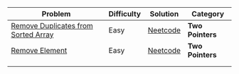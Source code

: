 
| Problem                                                                                                               | Difficulty | Solution                                                | Category         |
| --------------------------------------------------------------------------------------------------------------------- | ---------- | ------------------------------------------------------- | ---------------- |
| [Remove Duplicates from Sorted Array](https://leetcode.com/problems/remove-duplicates-from-sorted-array/description/) | Easy       | [Neetcode](https://www.youtube.com/watch?v=DEJAZBq0FDA) | **Two Pointers** |
| [Remove Element](https://leetcode.com/problems/remove-element/)                                                       | Easy       | [Neetcode](https://www.youtube.com/watch?v=Pcd1ii9P9ZI) | **Two Pointers** |
|                                                                                                                       |            |                                                         |                  |
|                                                                                                                       |            |                                                         |                  |
